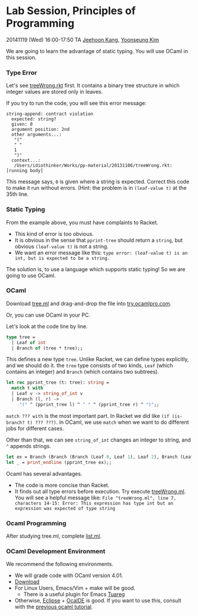 # Lab Session, Principles of Programming #

20141119 (Wed) 16:00-17:50
TA [Jeehoon Kang](http://sf.snu.ac.kr/~jeehoon.kang),
[Yoonseung Kim](http://sf.snu.ac.kr/~yoonseung.kim)

We are going to learn the advantage of static typing.
You will use OCaml in this session.

### Type Error ###

Let's see [treeWrong.rkt](treeWrong.rkt) first.
It contains a binary tree structure in which integer values are stored
only in leaves. 

If you try to run the code, you will see this error message:

```
string-append: contract violation
  expected: string?
  given: 0
  argument position: 2nd
  other arguments...:
   "("
   " "
   1
   ")"
  context...:
   /Users/idiothinker/Works/pp-material/20131106/treeWrong.rkt: [running body]
```

This message says, ```0``` is given where a string is expected.
Correct this code to make it run without errors.
(Hint: the problem is in ```(leaf-value t)``` at the 35th line.


### Static Typing ###

From the example above, you must have complaints to Racket.

* This kind of error is too obvious.
* It is obvious in the sense that ```pprint-tree``` should return a ```string```, but obvious ```(leaf-value t)``` is not a string.
* We want an error message like this: ```type error: (leaf-value t)
  is an int, but is expected to be a string.```

The solution is, to use a language which supports static typing!
So we are going to use OCaml.

### OCaml ###

Download [tree.ml](tree.ml)
and drag-and-drop the file into
[try.ocamlpro.com](http://try.ocamlpro.com).

Or, you can use OCaml in your PC.

Let's look at the code line by line.

```ocaml
type tree =
  | Leaf of int
  | Branch of (tree * tree);;
```

This defines a new type ```tree```. Unlike Racket, we can define
types explicitly, and we should do it. the ```tree``` type consists
of two kinds, ```Leaf``` (which contains an integer) and ```Branch```
(which contains two subtrees).


```ocaml
let rec pprint_tree (t: tree): string =
  match t with
  | Leaf v -> string_of_int v
  | Branch (l, r) ->
     "(" ^ (pprint_tree l) ^ " " ^ (pprint_tree r) ^ ")";;
```

```match ??? with``` is the most important part.
In Racket we did like ```(if (is-branch? t) ??? ???)```.
In OCaml, we use ```match``` when we want to do different jobs
for different cases.

Other than that, we can see ```string_of_int``` changes an integer to string,
and ```^``` appends strings.

```ocaml
let ex = Branch (Branch (Branch (Leaf 0, Leaf 1), Leaf 2), Branch (Leaf 3, Leaf 4));;
let _ = print_endline (pprint_tree ex);;
```

Ocaml has several advantages.

* The code is more concise than Racket.
* It finds out all type errors before execution.
Try execute [treeWrong.ml](treeWrong.ml). You will see a helpful message like: 
`File "treeWrong.ml",
line 7, characters 14-15: Error: This expression has type int but an
expression was expected of type string`

### Ocaml Programming ###

After studying tree.ml, complete [list.ml](list.ml).

### OCaml Development Environment ###

We recommend the following environments.

* We will grade code with OCaml version 4.01.
* [Download](http://caml.inria.fr/download.en.html) 
* For Linux Users, Emacs/Vim + make will be good.
  + There is a useful plugin for Emacs
    [Tuareg](http://www.emacswiki.org/emacs/TuaregMode)
* Otherwise, [Eclipse](http://eclipse.org) +
  [OcaIDE](http://www.algo-prog.info/ocaide/) is good.
  If you want to use this, consult with the
  [previous ocaml tutorial](http://ropas.snu.ac.kr/~ta/4190.210/12/practice/ocaml_tutorial.pdf).
